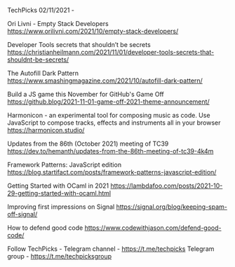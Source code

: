 TechPicks 02/11/2021 -

Ori Livni - Empty Stack Developers
https://www.orilivni.com/2021/10/empty-stack-developers/

Developer Tools secrets that shouldn’t be secrets
https://christianheilmann.com/2021/11/01/developer-tools-secrets-that-shouldnt-be-secrets/

The Autofill Dark Pattern
https://www.smashingmagazine.com/2021/10/autofill-dark-pattern/

Build a JS game this November for GitHub's Game Off
https://github.blog/2021-11-01-game-off-2021-theme-announcement/

Harmonicon - an experimental tool for composing music as code. Use JavaScript to compose tracks, effects and instruments all in your browser
https://harmonicon.studio/

Updates from the 86th (October 2021) meeting of TC39
https://dev.to/hemanth/updates-from-the-86th-meeting-of-tc39-4k4m

Framework Patterns: JavaScript edition
https://blog.startifact.com/posts/framework-patterns-javascript-edition/

Getting Started with OCaml in 2021
https://lambdafoo.com/posts/2021-10-29-getting-started-with-ocaml.html

Improving first impressions on Signal
https://signal.org/blog/keeping-spam-off-signal/

How to defend good code
https://www.codewithjason.com/defend-good-code/

Follow TechPicks -
Telegram channel - https://t.me/techpicks
Telegram group - https://t.me/techpicksgroup